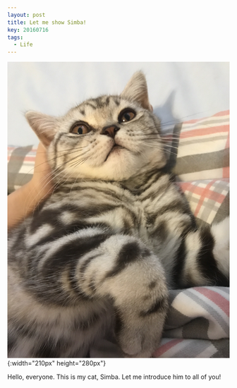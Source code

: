 ```yaml
---
layout: post
title: Let me show Simba!
key: 20160716
tags: 
  - Life
---
```


![Simba](https://github.com/innocentavali/innocentavali.github.io/blob/master/_image/simba1.JPG){:width="210px" height="280px"}

Hello, everyone. This is my cat, Simba. Let me introduce him to all of you!

